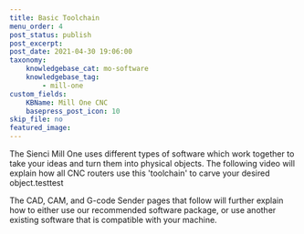 ```yaml
---
title: Basic Toolchain
menu_order: 4
post_status: publish
post_excerpt: 
post_date: 2021-04-30 19:06:00
taxonomy:
    knowledgebase_cat: mo-software 
    knowledgebase_tag:
        - mill-one
custom_fields:
    KBName: Mill One CNC
    basepress_post_icon: 10
skip_file: no
featured_image: 
---
```


The Sienci Mill One uses different types of software which work together to take your ideas and turn them into physical objects. The following video will explain how all CNC routers use this 'toolchain' to carve your desired object.testtest

The CAD, CAM, and G-code Sender pages that follow will further explain how to either use our recommended software package, or use another existing software that is compatible with your machine.
